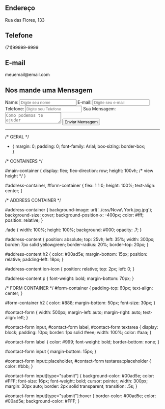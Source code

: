 <!DOCTYPE html>
<html lang="en">
<head>
    <meta charset="UTF-8">
    <meta http-equiv="X-UA-Compatible" content="IE=edge">
    <meta name="viewport" content="width=device-width, initial-scale=1.0, maxmum-scale=1, user-scable=no">
    <title>Contato</title>
    <link rel="stylesheet" href="css/styles.css">
</head>
<body>
    <div id="main-container">
        <!-- Informações de Endereço -->
        <div id="address-container">
            <div class="fade"></div>
            <div id="address-content">
              <h2><ion-icon name="navigate-outline"></ion-icon> Endereço</h2>
              <p>Rua das Flores, 133</p>
              <h2><ion-icon name="call-outline"></ion-icon> Telefone</h2>
              <p>(71)99999-9999</p>
              <h2><ion-icon name="mail-outline"></ion-icon> E-mail</h2>
              <p>meuemail@email.com</p>
            </div>  
        </div>
        <!-- Formulário Para Contato -->
        <div id="form-container">
            <h2>Nos mande uma Mensagem</h2>
            <form id="contact-form">
                <label for="name">Name:</label>
                <input type="text" name="name" placeholder="Digite seu nome">
                <label for="email">E-mail:</label>
                <input type="email" name="email" placeholder="Digite seu e-mail">
                <label for="phone">Telefone:</label>
                <input type="text" name="phone" placeholder="Digite seu Telefone">
                <label for="msg">Sua Mensagem:</label>
                <textarea name="msg" placeholder="Como podemos te ajudar"></textarea>
                <input type="submit" value="Enviar Mensagem">
            </form>
        </div>
    </div>
    <script type="module" src="https://unpkg.com/ionicons@5.5.2/dist/ionicons/ionicons.esm.js"></script>
</body>
</html>

____________________________________________________________________________________________________________________________________________________________________

/* GERAL */

* {
    margin: 0;
    padding: 0;
    font-family: Arial;
    box-sizing: border-box;  
}

/* CONTAINERS */

#main-container {
    display: flex;
    flex-direction: row;
    height: 100vh; /* view height */
}

#address-container, #form-container {
    flex: 1 1 0;
    height: 100%;
    text-align: center;
}

/* ADDRESS CONTAINER */

#address-container {
    background-image: url('../css/Nova\ York.jpg.jpg');
    background-size: cover;
    background-position-x: -400px;
    color: #fff;
    position: relative;
}

.fade {
    width: 100%;
    height: 100%;
    background: #000;
    opacity: .7;
}

#address-content {
    position: absolute;
    top: 25vh;
    left: 35%;
    width: 300px;
    border: 7px solid yellowgreen;
    border-radius: 20%;
    border-top: 20px;
}


#address-content h2 {
    color: #00ad5e;
    margin-bottom: 15px;
    position: relative;
    padding-left: 18px;
}

#address-content ion-icon {
    position: relative;
    top: 2px;
    left: 0;
}

#address-content p {
    font-weight: bold;
    margin-bottom: 70px;
}

/* FORM CONTAINER */
#form-container {
    padding-top: 60px;
    text-align: center;
}

#form-container h2 {
    color: #888;
    margin-bottom: 50px;
    font-size: 30px;
}

#contact-form {
    width: 500px;
    margin-left: auto;
    margin-right: auto;
    text-align: left;
}

#contact-form input,
#contact-form label,
#contact-form textarea {
    display: block;
    padding: 10px;
    border: 1px solid #eee;
    width: 100%;
    color: #aaa;
}

#contact-form label {
    color: #999;
    font-weight: bold;
    border-bottom: none;
}

#contact-form input {
    margin-bottom: 15px;
}

#contact-form input::placeholder,
#contact-form textarea::placeholder {
    color: #bbb;
}

#contact-form input[type="submit"] {
    background-color: #00ad5e;
    color: #FFF;
    font-size: 16px;
    font-weight: bold;
    cursor: pointer;
    width: 300px;
    margin: 30px auto;
    border: 2px solid transparent;
    transition: .5s;
}

#contact-form input[type="submit"]:hover {
    border-color: #00ad5e;
    color: #00ad5e;
    background-color: #FFF;
}
